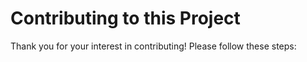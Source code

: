 # Contributing to this Project

Thank you for your interest in contributing! Please follow these steps:
